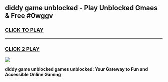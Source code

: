
## diddy game unblocked - Play Unblocked Gmaes & Free #0wggv
<h3>
<a href="https://news.freeplayer.one?title=diddy_game_unblocked&ref=24F">CLICK TO PLAY</a></h3>
<hr>

<h3>
<a href="https://news.freeplayer.one?title=diddy_game_unblocked&ref=24F">CLICK 2 PLAY</a>
  
</h3>

<a href="https://news.freeplayer.one?title=diddy_game_unblocked&ref=24F/"><img src="https://clearcache.store/games.png"></a>


**diddy game unblocked games unblocked: Your Gateway to Fun and Accessible Online Gaming**
